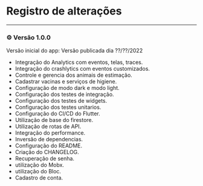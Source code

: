 # Registro de alterações

--- 

### :gear: Versão 1.0.0

Versão inicial do app: Versão publicada dia ??/??/2022

<ul>
    <li>Integração do Analytics com eventos, telas, traces.</li>
    <li>Integração do crashlytics com eventos customizados.</li>
    <li>Controle e gerencia dos animais de estimação.</li>
    <li>Cadastrar vacinas e serviços de higiene.</li>
    <li>Configuração de modo dark e modo light.</li>
    <li>Configuração dos testes de integração.</li>
    <li>Configuração dos testes de widgets.</li>
    <li>Configuração dos testes unitarios.</li>
    <li>Configuração do CI/CD do Flutter.</li>    
    <li>Utilização de base do firestore.</li>    
    <li>Utilização de rotas de API.</li>
    <li>Integração do performance.</li>
    <li>Inversão de dependencias.</li>
    <li>Configuração do README.</li>
    <li>Criação do CHANGELOG.</li>
    <li>Recuperação de senha.</li>
    <li>utilização do Mobx.</li>
    <li>utilização do Bloc.</li>
    <li>Cadastro de conta.</li>
</ul>